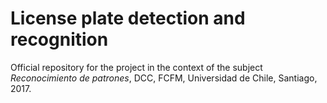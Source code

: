 # License plate detection and recognition

Official repository for the project in the context of the subject *Reconocimiento de patrones*, DCC, FCFM, Universidad de Chile, Santiago, 2017.

